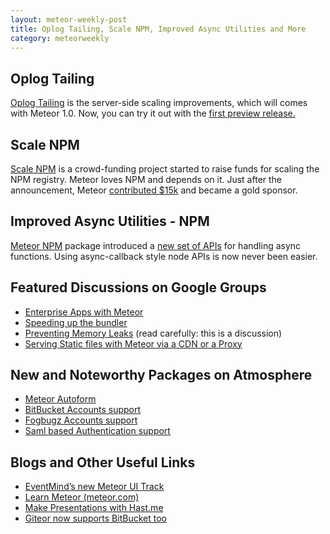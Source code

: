 ```yaml
---
layout: meteor-weekly-post
title: Oplog Tailing, Scale NPM, Improved Async Utilities and More
category: meteorweekly
---
```


## Oplog Tailing
[Oplog Tailing](http://meteorhacks.com/lets-scale-meteor.html#implementation_details) is the server-side scaling improvements, which will comes with Meteor 1.0. Now, you can try it out with the [first preview release.](https://groups.google.com/forum/#!topic/meteor-core/6GR1HKrNTgA)

## Scale NPM
[Scale NPM](https://scalenpm.org/) is a crowd-funding project started to raise funds for scaling the NPM registry. Meteor loves NPM and depends on it. Just after the announcement, Meteor [contributed $15k]() and became a gold sponsor.

## Improved Async Utilities - NPM
[Meteor NPM](http://meteorhacks.com/complete-npm-integration-for-meteor.html) package introduced a [new set of APIs](http://meteorhacks.com/improved-async-utilities-in-meteor-npm.html) for handling async functions. Using async-callback style node APIs is now never been easier.

## Featured Discussions on Google Groups
* [Enterprise Apps with Meteor](https://groups.google.com/forum/#!topic/meteor-talk/wZ-jGk3uF2M)
* [Speeding up the bundler](https://groups.google.com/forum/#!topic/meteor-talk/yJlabsgVUEo)
* [Preventing Memory Leaks](https://groups.google.com/forum/#!topic/meteor-talk/XPVEcgPuGCE) (read carefully: this is a discussion)
* [Serving Static files with Meteor via a CDN or a Proxy](https://groups.google.com/forum/#!topic/meteor-core/XDWx5kscddY)

## New and Noteworthy Packages on Atmosphere
* [Meteor Autoform](https://github.com/aldeed/meteor-autoform)
* [BitBucket Accounts support](https://atmosphere.meteor.com/package/accounts-bitbucket)
* [Fogbugz Accounts support](https://atmosphere.meteor.com/package/accounts-fogbugz)
* [Saml based Authentication support](https://atmosphere.meteor.com/package/accounts-saml)

## Blogs and Other Useful Links
* [EventMind’s new Meteor UI Track](https://www.eventedmind.com/tracks/meteor-core-ui)
* [Learn Meteor (meteor.com)](http://www.meteor.com/learn-meteor)
* [Make Presentations with Hast.me](http://www.hast.me/)
* [Giteor now supports BitBucket too](http://giteor.com/)
